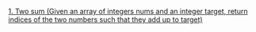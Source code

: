 [1. Two sum (Given an array of integers nums and an integer target, return indices of the two numbers such that they add up to target)]()
